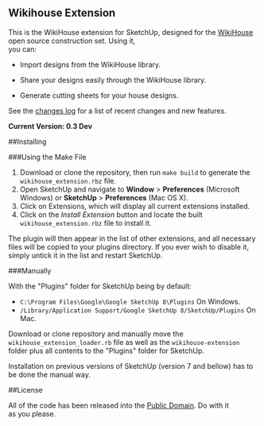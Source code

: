 ## Wikihouse Extension

This is the WikiHouse extension for SketchUp, designed for the [WikiHouse](http://www.wikihouse.cc/) open source construction set. Using it,  
you can:

* Import designs from the WikiHouse library.

* Share your designs easily through the WikiHouse library.

* Generate cutting sheets for your house designs.

See the [changes log](changes.md) for a list of recent changes and new features. 

**Current Version: 0.3 Dev** 

##Installing

###Using the Make File
  
1.  Download or clone the repository, then run `make build` to generate the `wikihouse_extension.rbz` file.
2.  Open SketchUp and navigate to **Window** > **Preferences** (Microsoft Windows) or **SketchUp** > **Preferences** (Mac OS X).
3.  Click on Extensions, which will display all current extensions installed. 
4.  Click on the *Install Extension* button and locate the built `wikihouse_extension.rbz` file to install it.

The plugin will then appear in the list of other extensions, and all necessary files will be copied to your plugins directory. If you ever wish to disable it, simply untick it in the list and restart SketchUp. 

###Manually

With the "Plugins" folder for SketchUp being by default:

*  `C:\Program Files\Google\Google SketchUp 8\Plugins` On Windows.
*  `/Library/Application Support/Google SketchUp 8/SketchUp/Plugins` On Mac.

Download or clone repository and manually move the `wikihouse_extension_loader.rb` file
as well as the `wikihouse-extension` folder plus all contents to the "Plugins" folder for SketchUp.

Installation on previous versions of SketchUp (version 7 and bellow) has to be done the manual way. 

##License

All of the code has been released into the [Public Domain]. Do with it  
as you please.

[Public Domain]: https://github.com/tav/wikihouse-plugin/raw/master/UNLICENSE
